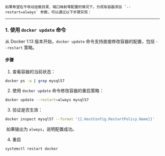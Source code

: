  	如果希望在不改动挂载目录、端口映射等配置的情况下，为现有容器添加 `--restart=always` 参数，可以通过以下步骤实现：

------

### **1. 使用 `docker update` 命令**

从 Docker 1.13 版本开始，`docker update` 命令支持直接修改容器的配置，包括 `--restart` 策略。

#### **步骤**

1. 查看容器的当前状态：

```sh
docker ps -a | grep mysql57
```

2. 使用 `docker update` 命令修改容器的重启策略：

```sh
docker update --restart=always mysql57
```

3. 验证是否生效：

```sh
docker inspect mysql57 --format '{{.HostConfig.RestartPolicy.Name}}'
```

​	如果输出为 `always`，说明配置成功。



4. 重启

```sh
systemctl restart docker
```

